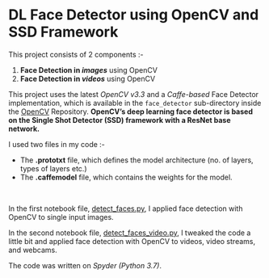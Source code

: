 # DL Face Detector using OpenCV and SSD Framework

This project consists of 2 components :-
1. **Face Detection in _images_** using OpenCV
2. **Face Detection in _videos_** using OpenCV

This project uses the latest _OpenCV v3.3_ and a _Caffe-based_ Face Detector implementation, which is available in the `face_detector` sub-directory inside the [OpenCV](https://github.com/opencv/opencv/tree/master/samples/dnn/face_detector) Repository.
**OpenCV’s deep learning face detector is based on the Single Shot Detector (SSD) framework with a ResNet base network.**

I used two files in my code :-
- The **.prototxt** file, which defines the model architecture (no. of layers, types of layers etc.)
- The **.caffemodel** file, which contains the weights for the model.
</br>

In the first notebook file, [detect_faces.py](https://github.com/arshpreetsingh134/DL-Face-Detector-using-OpenCV-and-SSD-Framework/blob/master/detect_faces.py), I applied face detection with OpenCV to single input images.

In the second notebook file, [detect_faces_video.py](https://github.com/arshpreetsingh134/DL-Face-Detector-using-OpenCV-and-SSD-Framework/blob/master/detect_faces_video.py), I tweaked the code a little bit and applied face detection with OpenCV to videos, video streams, and webcams.

The code was written on _Spyder (Python 3.7)_.
